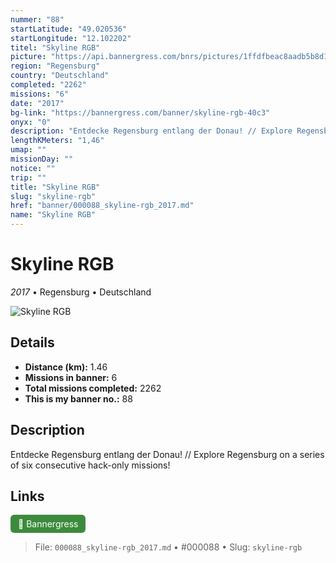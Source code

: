 ```yaml
---
nummer: "88"
startLatitude: "49.020536"
startLongitude: "12.102202"
titel: "Skyline RGB"
picture: "https://api.bannergress.com/bnrs/pictures/1ffdfbeac8aadb5b8d14e6368768a33c"
region: "Regensburg"
country: "Deutschland"
completed: "2262"
missions: "6"
date: "2017"
bg-link: "https://bannergress.com/banner/skyline-rgb-40c3"
onyx: "0"
description: "Entdecke Regensburg entlang der Donau! // Explore Regensburg on a series of six consecutive hack-only missions!"
lengthKMeters: "1,46"
umap: ""
missionDay: ""
notice: ""
trip: ""
title: "Skyline RGB"
slug: "skyline-rgb"
href: "banner/000088_skyline-rgb_2017.md"
name: "Skyline RGB"
---
```

# Skyline RGB

*2017* • Regensburg • Deutschland

![Skyline RGB](https://api.bannergress.com/bnrs/pictures/1ffdfbeac8aadb5b8d14e6368768a33c)



## Details
- **Distance (km):** 1.46
- **Missions in banner:** 6
- **Total missions completed:** 2262
- **This is my banner no.:** 88



## Description
Entdecke Regensburg entlang der Donau! // Explore Regensburg on a series of six consecutive hack-only missions!



## Links
<a href="https://bannergress.com/banner/skyline-rgb-40c3" target="_blank" style="display:inline-block;margin-right:8px;padding:6px 12px;background:#3c8b3c;color:#fff;text-decoration:none;border-radius:6px;">🔗 Bannergress</a>



> File: `000088_skyline-rgb_2017.md`
> • #000088
> • Slug: `skyline-rgb`
